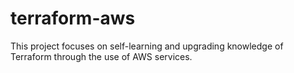# terraform-aws
This project focuses on self-learning and upgrading knowledge of Terraform through the use of AWS services.

